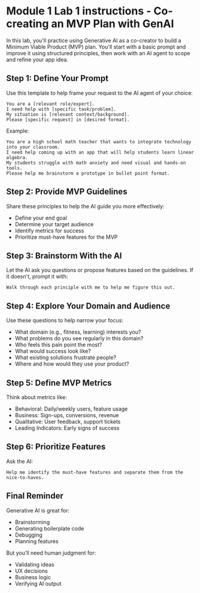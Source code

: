#  Module 1 Lab 1 instructions - Co-creating an MVP Plan with GenAI

In this lab, you'll practice using Generative AI as a co-creator to build a Minimum Viable Product (MVP) plan. You'll start with a basic prompt and improve it using structured principles, then work with an AI agent to scope and refine your app idea.

## Step 1: Define Your Prompt
Use this template to help frame your request to the AI agent of your choice:
```
You are a [relevant role/expert].
I need help with [specific task/problem].
My situation is [relevant context/background].
Please [specific request] in [desired format].
```

Example:
```
You are a high school math teacher that wants to integrate technology into your classroom.
I need help coming up with an app that will help students learn linear algebra.
My students struggle with math anxiety and need visual and hands-on tools.
Please help me brainstorm a prototype in bullet point format.
```
## Step 2: Provide MVP Guidelines
Share these principles to help the AI guide you more effectively:

- Define your end goal
- Determine your target audience
- Identify metrics for success
- Prioritize must-have features for the MVP

## Step 3: Brainstorm With the AI
Let the AI ask you questions or propose features based on the guidelines. If it doesn't, prompt it with:
```
Walk through each principle with me to help me figure this out.
```

## Step 4: Explore Your Domain and Audience
Use these questions to help narrow your focus:

- What domain (e.g., fitness, learning) interests you?
- What problems do you see regularly in this domain?
- Who feels this pain point the most?
- What would success look like?
- What existing solutions frustrate people?
- Where and how would they use your product?

## Step 5: Define MVP Metrics
Think about metrics like:

- Behavioral: Daily/weekly users, feature usage
- Business: Sign-ups, conversions, revenue
- Qualitative: User feedback, support tickets
- Leading Indicators: Early signs of success

## Step 6: Prioritize Features
Ask the AI:
```
Help me identify the must-have features and separate them from the nice-to-haves.
```

## Final Reminder
Generative AI is great for:

- Brainstorming
- Generating boilerplate code
- Debugging
- Planning features

But you’ll need human judgment for:

- Validating ideas
- UX decisions
- Business logic
- Verifying AI output
